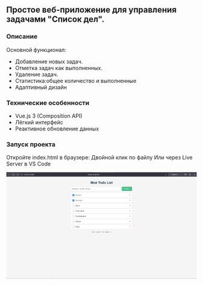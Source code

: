 ## Простое веб-приложение для управления задачами "Список дел". 
### Описание
Основной функционал: 
- Добавление новых задач.
- Отметка задач как выполненных.
- Удаление задач.
- Статистика:общее количество и выполненные
- Адаптивный дизайн 

### Технические особенности
- Vue.js 3 (Composition API)
- Лёгкий интерфейс
- Реактивное обновление данных

### Запуск проекта
Откройте index.html в браузере:
Двойной клик по файлу
Или через Live Server в VS Code

![Основной интерфейс](./src/2025-07-18_00-05-09.png)
